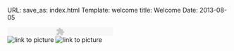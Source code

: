 ﻿URL: 
save_as: index.html
Template: welcome
title: Welcome
Date: 2013-08-05

<!-- 背景音乐设置 -->
<!-- 下面的mp3=需与pelicanconf的static配合 -->
<div class="player">
<object  type="application/x-shockwave-flash" data="/theme/dewplayer-rect.swf" width="240" height="20" id="dewplayer" name="dewplayer">
    <param name="wmode" value="transparent" />
	<param name="movie" value="/theme/dewplayer-rect.swf" />
    <param name="flashvars" value="mp3=
    /static/music/hello_saferide-long_lost_penpal.mp3|
    /static/music/02.卡萨布兰卡.MP3|
    /static/music/03.斯卡布罗集市.MP3|
    /static/music/01.每一句说话.MP3|
    /static/music/04.我要走天涯.MP3|
    /static/music/05.雨中的恋人.MP3|
    /static/music/06.分分钟需要你.MP3|
    /static/music/07.但愿人长久.MP3|
    /static/music/08.童年时.MP3|
    /static/music/09.哪里的天空不下雨.MP3|
    /static/music/10.天堂泪.MP3|
    /static/music/11.寂静之声.MP3|
    /static/music/12.下雨天.MP3|
    /static/music/13.昨天.MP3|
    /static/music/tour.mp3&amp;autostart=1&amp;autoreplay=1&amp;showtime=1&amp;nopointer=1&amp;volume=50" /> 
</object>
</div>

<!-- 幻灯片设置 -->
<div id="maximage">
<img alt="link to picture" src="static/images/welcome/life.jpg" />
<img alt="link to picture" src="static/images/welcome/school_road_color.jpg" />
</div>
